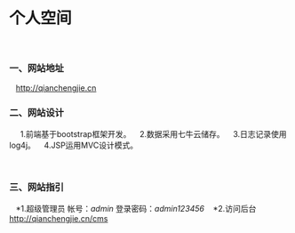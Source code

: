 # 个人空间
 
### 一、网站地址
    
    http://qianchengjie.cn 



### 二、网站设计
 
    1.前端基于bootstrap框架开发。
    2.数据采用七牛云储存。
    3.日志记录使用log4j。
    4.JSP运用MVC设计模式。
    
    
    
### 三、网站指引
    
    *1.超级管理员 帐号：_admin_  登录密码：_admin123456_
    *2.访问后台 http://qianchengjie.cn/cms

